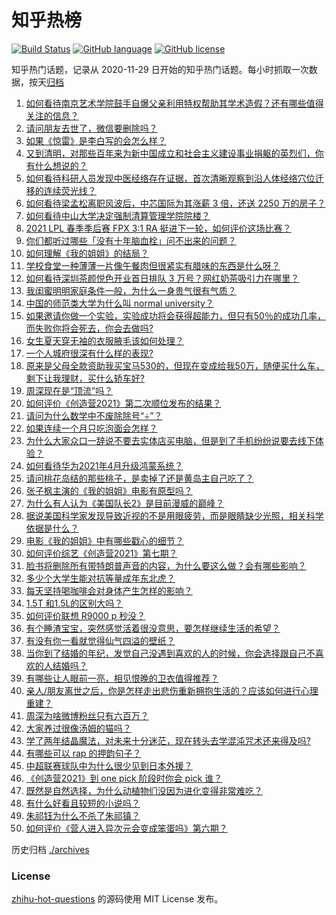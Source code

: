 # 知乎热榜
[![Build Status](https://github.com/ToWeLong/zhihu-hot-questions/workflows/CI/badge.svg)](https://github.com/ToWeLong/zhihu-hot-questions/actions)
[![GitHub language](https://img.shields.io/badge/language-golang-orange.svg)](https://golang.org/)
[![GitHub license](https://img.shields.io/github/license/ToWeLong/zhihu-hot-questions)](https://github.com/ToWeLong/zhihu-hot-questions/blob/main/LICENSE)

知乎热门话题，记录从 2020-11-29 日开始的知乎热门话题。每小时抓取一次数据，按天[归档](./archives)

<!-- BEGIN -->

1. [如何看待南京艺术学院鼓手自爆父亲利用特权帮助其学术造假？还有哪些值得关注的信息？](https://www.zhihu.com/question/452585779)
1. [请问朋友去世了，微信要删除吗？](https://www.zhihu.com/question/375737916)
1. [如果《惊雷》是李白写的会怎么样？](https://www.zhihu.com/question/452404504)
1. [又到清明，对那些百年来为新中国成立和社会主义建设事业捐躯的英烈们，你有什么想说的？](https://www.zhihu.com/question/452024300)
1. [如何看待科研人员发现中医经络存在证据，首次清晰观察到沿人体经络穴位迁移的连续荧光线？](https://www.zhihu.com/question/452439698)
1. [如何看待梁孟松离职风波后，中芯国际为其涨薪 3 倍，还送 2250 万的房子？](https://www.zhihu.com/question/452537618)
1. [如何看待中山大学决定强制清算管理学院院楼？](https://www.zhihu.com/question/452521405)
1. [2021 LPL 春季季后赛 FPX 3:1 RA 挺进下一轮，如何评价这场比赛？](https://www.zhihu.com/question/452711803)
1. [你们都听过哪些「没有十年脑血栓」问不出来的问题？](https://www.zhihu.com/question/429719611)
1. [如何理解《我的姐姐》的结局？](https://www.zhihu.com/question/452608986)
1. [学校食堂一种薄薄一片像午餐肉但很紧实有腊味的东西是什么呀？](https://www.zhihu.com/question/451970604)
1. [如何看待深圳茶颜悦色开业首日排队 3 万号？网红奶茶吸引力在哪里？](https://www.zhihu.com/question/452566643)
1. [我闺蜜明明家庭条件一般，为什么一身贵气很有气质？](https://www.zhihu.com/question/443949923)
1. [中国的师范类大学为什么叫 normal  university？](https://www.zhihu.com/question/451851883)
1. [如果邀请你做一个实验，实验成功将会获得超能力，但只有50％的成功几率，而失败你将会死去，你会去做吗?](https://www.zhihu.com/question/452207305)
1. [女生夏天穿无袖的衣服腋毛该如何处理？](https://www.zhihu.com/question/49147353)
1. [一个人城府很深有什么样的表现?](https://www.zhihu.com/question/30478446)
1. [原来是父母全款资助我买宝马530的，但现在变成给我50万，随便买什么车，剩下让我理财，买什么轿车好?](https://www.zhihu.com/question/451556173)
1. [周深现在是“顶流”吗？](https://www.zhihu.com/question/452428512)
1. [如何评价《创造营2021》第二次顺位发布的结果？](https://www.zhihu.com/question/452727628)
1. [请问为什么数学中不废除除号“÷”？](https://www.zhihu.com/question/452379891)
1. [如果连续一个月只吃泡面会怎样？](https://www.zhihu.com/question/308078492)
1. [为什么大家众口一辞说不要去实体店买电脑，但是到了手机纷纷说要去线下体验？](https://www.zhihu.com/question/452512987)
1. [如何看待华为2021年4月升级鸿蒙系统？](https://www.zhihu.com/question/445803392)
1. [请问桃花岛结的那些桃子，是卖掉了还是黄岛主自己吃了？](https://www.zhihu.com/question/450314181)
1. [张子枫主演的《我的姐姐》电影有原型吗？](https://www.zhihu.com/question/447231092)
1. [为什么有人认为《美国队长2》是目前漫威的巅峰？](https://www.zhihu.com/question/36321171)
1. [据说美国科学家发现导致近视的不是用眼疲劳，而是眼睛缺少光照，相关科学依据是什么？](https://www.zhihu.com/question/46868950)
1. [电影《我的姐姐》中有哪些戳心的细节？](https://www.zhihu.com/question/452567085)
1. [如何评价综艺《创造营2021》第七期？](https://www.zhihu.com/question/452727521)
1. [脸书将删除所有带特朗普声音的内容，为什么要这么做？会有哪些影响？](https://www.zhihu.com/question/452507191)
1. [多少个大学生能对抗等量成年东北虎？](https://www.zhihu.com/question/452618798)
1. [每天坚持喝咖啡会对身体产生怎样的影响？](https://www.zhihu.com/question/20779335)
1. [1.5T 和1.5L的区别大吗？](https://www.zhihu.com/question/316748405)
1. [如何评价联想 R9000 p 秒没？](https://www.zhihu.com/question/452127654)
1. [有个睡渣宝宝，突然感觉活着很没意思，要怎样继续生活的希望？](https://www.zhihu.com/question/429845889)
1. [有没有你一看就觉得仙气四溢的壁纸？](https://www.zhihu.com/question/310693259)
1. [当你到了结婚的年纪，发觉自己没遇到喜欢的人的时候，你会选择跟自己不喜欢的人结婚吗？](https://www.zhihu.com/question/450489722)
1. [有哪些让人眼前一亮，相见恨晚的卫衣值得推荐？](https://www.zhihu.com/question/371546377)
1. [亲人/朋友离世之后，你是怎样走出悲伤重新拥抱生活的？应该如何进行心理重建？](https://www.zhihu.com/question/452503078)
1. [周深为啥微博粉丝只有六百万？](https://www.zhihu.com/question/452141184)
1. [大家养过很像汤姆的猫吗？](https://www.zhihu.com/question/450966880)
1. [学了两年结晶魔法，对未来十分迷茫，现在转头去学混沌咒术还来得及吗?](https://www.zhihu.com/question/447435321)
1. [有哪些可以 rap 的押韵句子？](https://www.zhihu.com/question/379436603)
1. [中超联赛球队中为什么很少见到日本外援？](https://www.zhihu.com/question/414287741)
1. [《创造营2021》到 one pick 阶段时你会 pick 谁？](https://www.zhihu.com/question/450445607)
1. [既然是自然选择，为什么动植物们没因为进化变得非常难吃？](https://www.zhihu.com/question/441096112)
1. [有什么好看且较短的小说吗？](https://www.zhihu.com/question/451649819)
1. [朱祁钰为什么不杀了朱祁镇？](https://www.zhihu.com/question/288187693)
1. [如何评价《营人进入异次元会变成笨蛋吗》第六期？](https://www.zhihu.com/question/452375933)

<!-- END -->

历史归档 [./archives](./archives)


### License
[zhihu-hot-questions](https://github.com/towelong/zhihu-hot-questions) 的源码使用 MIT License 发布。